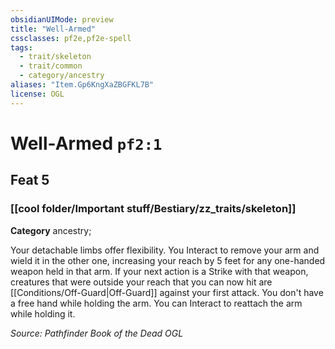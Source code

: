 ```yaml
---
obsidianUIMode: preview
title: "Well-Armed"
cssclasses: pf2e,pf2e-spell
tags:
  - trait/skeleton
  - trait/common
  - category/ancestry
aliases: "Item.Gp6KngXaZBGFKL7B"
license: OGL
---
```

# Well-Armed `pf2:1`
## Feat 5
### [[cool folder/Important stuff/Bestiary/zz_traits/skeleton]]

**Category** ancestry; 




Your detachable limbs offer flexibility. You Interact to remove your arm and wield it in the other one, increasing your reach by 5 feet for any one-handed weapon held in that arm. If your next action is a Strike with that weapon, creatures that were outside your reach that you can now hit are [[Conditions/Off-Guard|Off-Guard]] against your first attack. You don't have a free hand while holding the arm. You can Interact to reattach the arm while holding it.

*Source: Pathfinder Book of the Dead*
*OGL*